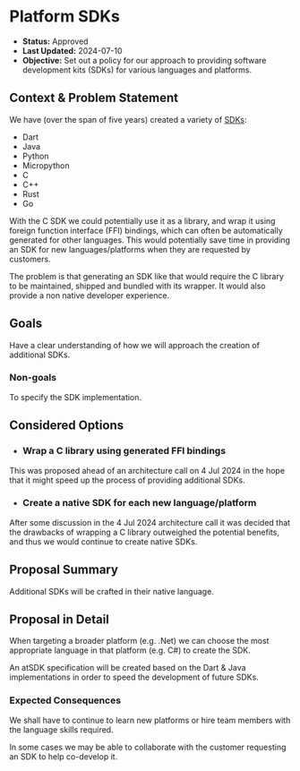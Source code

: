 # Platform SDKs

* **Status:** Approved
* **Last Updated:** 2024-07-10
* **Objective:** Set out a policy for our approach to providing software
development kits (SDKs) for various languages and platforms.

## Context & Problem Statement

We have (over the span of five years) created a variety of
[SDKs](https://github.com/atsign-foundation#available-sdks):

* Dart
* Java
* Python
* Micropython
* C
* C++
* Rust
* Go

With the C SDK we could potentially use it as a library, and wrap it using
foreign function interface (FFI) bindings, which can often be automatically
generated for other languages. This would potentially save time in providing
an SDK for new languages/platforms when they are requested by customers.

The problem is that generating an SDK like that would require the C library
to be maintained, shipped and bundled with its wrapper. It would also provide
a non native developer experience.

## Goals

Have a clear understanding of how we will approach the creation of additional
SDKs.

### Non-goals

To specify the SDK implementation.

## Considered Options

* ### Wrap a C library using generated FFI bindings

This was proposed ahead of an architecture call on 4 Jul 2024 in the hope
that it might speed up the process of providing additional SDKs.

* ### Create a native SDK for each new language/platform

After some discussion in the 4 Jul 2024 architecture call it was decided
that the drawbacks of wrapping a C library outweighed the potential benefits,
and thus we would continue to create native SDKs.

## Proposal Summary

Additional SDKs will be crafted in their native language.

## Proposal in Detail

When targeting a broader platform (e.g. .Net) we can choose the most
appropriate language in that platform (e.g. C#) to create the SDK.

An atSDK specification will be created based on the Dart & Java
implementations in order to speed the development of future SDKs.

### Expected Consequences

We shall have to continue to learn new platforms or hire team members with
the language skills required.

In some cases we may be able to collaborate with the customer requesting
an SDK to help co-develop it.
